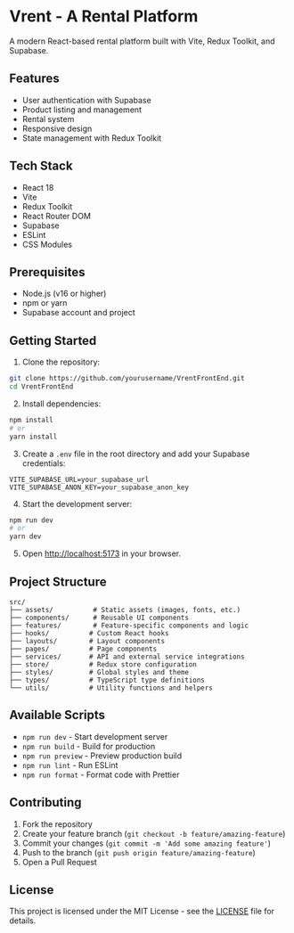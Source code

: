 # Vrent - A Rental Platform

A modern React-based rental platform built with Vite, Redux Toolkit, and Supabase.

## Features

- User authentication with Supabase
- Product listing and management
- Rental system
- Responsive design
- State management with Redux Toolkit

## Tech Stack

- React 18
- Vite
- Redux Toolkit
- React Router DOM
- Supabase
- ESLint
- CSS Modules

## Prerequisites

- Node.js (v16 or higher)
- npm or yarn
- Supabase account and project

## Getting Started

1. Clone the repository:

```bash
git clone https://github.com/yourusername/VrentFrontEnd.git
cd VrentFrontEnd
```

2. Install dependencies:

```bash
npm install
# or
yarn install
```

3. Create a `.env` file in the root directory and add your Supabase credentials:

```env
VITE_SUPABASE_URL=your_supabase_url
VITE_SUPABASE_ANON_KEY=your_supabase_anon_key
```

4. Start the development server:

```bash
npm run dev
# or
yarn dev
```

5. Open [http://localhost:5173](http://localhost:5173) in your browser.

## Project Structure

```
src/
├── assets/          # Static assets (images, fonts, etc.)
├── components/      # Reusable UI components
├── features/        # Feature-specific components and logic
├── hooks/          # Custom React hooks
├── layouts/        # Layout components
├── pages/          # Page components
├── services/       # API and external service integrations
├── store/          # Redux store configuration
├── styles/         # Global styles and theme
├── types/          # TypeScript type definitions
└── utils/          # Utility functions and helpers
```

## Available Scripts

- `npm run dev` - Start development server
- `npm run build` - Build for production
- `npm run preview` - Preview production build
- `npm run lint` - Run ESLint
- `npm run format` - Format code with Prettier

## Contributing

1. Fork the repository
2. Create your feature branch (`git checkout -b feature/amazing-feature`)
3. Commit your changes (`git commit -m 'Add some amazing feature'`)
4. Push to the branch (`git push origin feature/amazing-feature`)
5. Open a Pull Request

## License

This project is licensed under the MIT License - see the [LICENSE](LICENSE) file for details.
